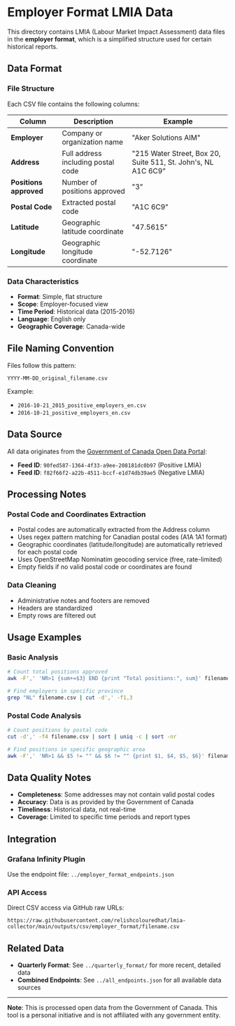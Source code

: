 # Employer Format LMIA Data

This directory contains LMIA (Labour Market Impact Assessment) data files in the **employer format**, which is a simplified structure used for certain historical reports.

## Data Format

### **File Structure**
Each CSV file contains the following columns:

| Column | Description | Example |
|--------|-------------|---------|
| **Employer** | Company or organization name | "Aker Solutions AIM" |
| **Address** | Full address including postal code | "215 Water Street, Box 20, Suite 511, St. John's, NL A1C 6C9" |
| **Positions approved** | Number of positions approved | "3" |
| **Postal Code** | Extracted postal code | "A1C 6C9" |
| **Latitude** | Geographic latitude coordinate | "47.5615" |
| **Longitude** | Geographic longitude coordinate | "-52.7126" |

### **Data Characteristics**
- **Format**: Simple, flat structure
- **Scope**: Employer-focused view
- **Time Period**: Historical data (2015-2016)
- **Language**: English only
- **Geographic Coverage**: Canada-wide

## File Naming Convention

Files follow this pattern:
```
YYYY-MM-DD_original_filename.csv
```

Example:
- `2016-10-21_2015_positive_employers_en.csv`
- `2016-10-21_positive_employers_en.csv`

## Data Source

All data originates from the [Government of Canada Open Data Portal](https://open.canada.ca/):
- **Feed ID**: `90fed587-1364-4f33-a9ee-208181dc0b97` (Positive LMIA)
- **Feed ID**: `f82f66f2-a22b-4511-bccf-e1d74db39ae5` (Negative LMIA)

## Processing Notes

### **Postal Code and Coordinates Extraction**
- Postal codes are automatically extracted from the Address column
- Uses regex pattern matching for Canadian postal codes (A1A 1A1 format)
- Geographic coordinates (latitude/longitude) are automatically retrieved for each postal code
- Uses OpenStreetMap Nominatim geocoding service (free, rate-limited)
- Empty fields if no valid postal code or coordinates are found

### **Data Cleaning**
- Administrative notes and footers are removed
- Headers are standardized
- Empty rows are filtered out

## Usage Examples

### **Basic Analysis**
```bash
# Count total positions approved
awk -F',' 'NR>1 {sum+=$3} END {print "Total positions:", sum}' filename.csv

# Find employers in specific province
grep "NL" filename.csv | cut -d',' -f1,3
```

### **Postal Code Analysis**
```bash
# Count positions by postal code
cut -d',' -f4 filename.csv | sort | uniq -c | sort -nr

# Find positions in specific geographic area
awk -F',' 'NR>1 && $5 != "" && $6 != "" {print $1, $4, $5, $6}' filename.csv
```

## Data Quality Notes

- **Completeness**: Some addresses may not contain valid postal codes
- **Accuracy**: Data is as provided by the Government of Canada
- **Timeliness**: Historical data, not real-time
- **Coverage**: Limited to specific time periods and report types

## Integration

### **Grafana Infinity Plugin**
Use the endpoint file: `../employer_format_endpoints.json`

### **API Access**
Direct CSV access via GitHub raw URLs:
```
https://raw.githubusercontent.com/relishcolouredhat/lmia-collector/main/outputs/csv/employer_format/filename.csv
```

## Related Data

- **Quarterly Format**: See `../quarterly_format/` for more recent, detailed data
- **Combined Endpoints**: See `../all_endpoints.json` for all available data sources

---

**Note**: This is processed open data from the Government of Canada. This tool is a personal initiative and is not affiliated with any government entity.

